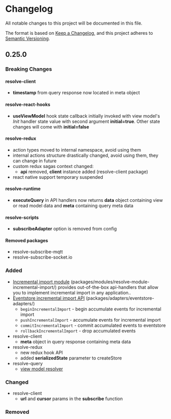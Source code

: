 # Changelog

All notable changes to this project will be documented in this file.

The format is based on [Keep a Changelog](https://keepachangelog.com/en/1.0.0/),
and this project adheres to [Semantic Versioning](https://semver.org/spec/v2.0.0.html).

## 0.25.0

### Breaking Changes

#### resolve-client

- **timestamp** from query response now located in meta object

#### resolve-react-hooks

- **useViewModel** hook state callback initially invoked with view model's *Init* handler state value with second argument **initial=true**. Other state changes will come with **initial=false**

#### resolve-redux

- action types moved to internal namespace, avoid using them
- internal actions structure drastically changed, avoid using them, they can change in future
- custom redux sagas context changed:
  - **api** removed, **client** instance added (resolve-client package)
- react native support temporary suspended

#### resolve-runtime

- **executeQuery** in API handlers now returns **data** object containing view or read model data and **meta** containing query meta data

#### resolve-scripts

- **subscribeAdapter** option is removed from config

#### Removed packages

- resolve-subscribe-mqtt
- resolve-subscribe-socket.io

### Added

- [Incremental import module](packages/modules/resolve-module-incremental-import/) (packages/modules/resolve-module-incremental-import/) provides out-of-the-box api-handlers that allow you to implement incremental import in any application..
- [Eventstore incremental import API](packages/adapters/eventstore-adapters/) (packages/adapters/eventstore-adapters/) 
  - `beginIncrementalImport` - begin accumulate events for incremental import
  - `pushIncrementalImport` - accumulate events for incremental import 
  - `commitIncrementalImport` - commit accumulated events to eventstore 
  - `rollbackIncrementalImport` - drop accumulated events
- resolve-client
  - **meta** object in query response containing meta data
- resolve-redux
  - new redux hook API
  - added **serializedState** parameter to createStore
- resolve-query
  - [view model resolver](docs/read-side.md#view-model-resolver)

### Changed

- resolve-client
  - **url** and **cursor** params in the **subscribe** function

### Removed

